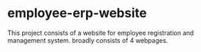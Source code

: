 # employee-erp-website
This project consists of a website for employee registration and management system. broadly consists of 4 webpages.
